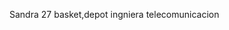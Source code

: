 <nombre>Sandra</nombre>
<edad>27</edad>
<ocio>basket,depot</ocio>
<carrera>ingniera telecomunicacion</carrera>

 